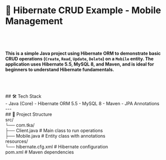 # 📱 Hibernate CRUD Example - Mobile Management

<br> <p> <h4>This is a simple Java project using **Hibernate ORM** to demonstrate basic CRUD operations (`Create`, `Read`, `Update`, `Delete`) on a `Mobile` entity. The application uses **Hibernate 5.5**, **MySQL 8**, and **Maven**, and is ideal for beginners to understand Hibernate fundamentals. </p>
<br>
---
<br>
## 🛠️ Tech Stack
<br>
- Java (Core)
- Hibernate ORM 5.5
- MySQL 8
- Maven
- JPA Annotations
<br>
---
<br>
## 📂 Project Structure
<br> src/
<br> └── com.tka/
<br> ├── Client.java # Main class to run operations
<br> ├── Mobile.java # Entity class with annotations
<br> resources/
<br> └── hibernate.cfg.xml # Hibernate configuration
<br> pom.xml # Maven dependencies
